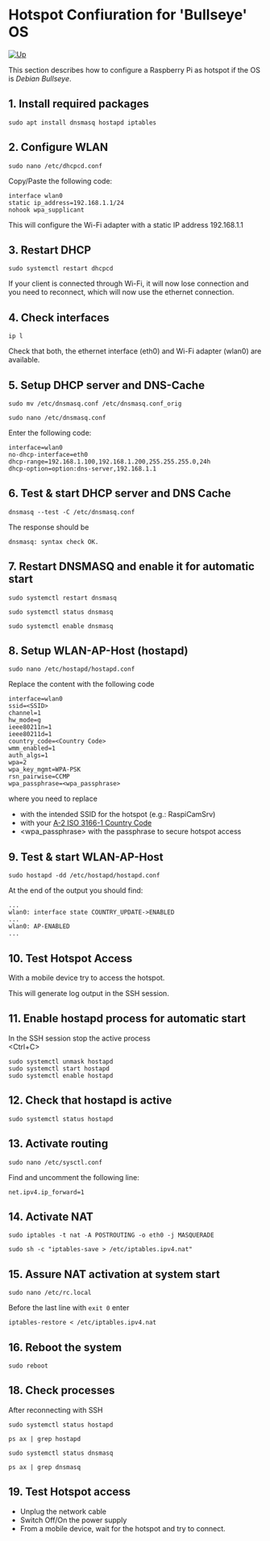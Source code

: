 # Hotspot Confiuration for 'Bullseye' OS

[![Up](img/goup.gif)](./bp_PiZero_Standalone.md)

This section describes how to configure a Raspberry Pi as hotspot if the OS is *Debian Bullseye*.

## 1. Install required packages

```
sudo apt install dnsmasq hostapd iptables
```

## 2. Configure WLAN

```
sudo nano /etc/dhcpcd.conf
```

Copy/Paste the following code:

```
interface wlan0
static ip_address=192.168.1.1/24
nohook wpa_supplicant
```

This will configure the Wi-Fi adapter with a static IP address 192.168.1.1

## 3. Restart DHCP

```
sudo systemctl restart dhcpcd
```

If your client is connected through Wi-Fi, it will now lose connection
and you need to reconnect, which will now use the ethernet connection.

## 4. Check interfaces

```
ip l
```

Check that both, the ethernet interface (eth0) and Wi-Fi adapter (wlan0) are available.

## 5. Setup DHCP server and DNS-Cache

```
sudo mv /etc/dnsmasq.conf /etc/dnsmasq.conf_orig

sudo nano /etc/dnsmasq.conf
```

Enter the following code:

```
interface=wlan0
no-dhcp-interface=eth0
dhcp-range=192.168.1.100,192.168.1.200,255.255.255.0,24h
dhcp-option=option:dns-server,192.168.1.1
```

## 6. Test & start DHCP server and DNS Cache

```
dnsmasq --test -C /etc/dnsmasq.conf
```

The response should be
```
dnsmasq: syntax check OK.
```

## 7. Restart DNSMASQ and enable it for automatic start

```
sudo systemctl restart dnsmasq

sudo systemctl status dnsmasq

sudo systemctl enable dnsmasq
```

## 8. Setup WLAN-AP-Host (hostapd)

```
sudo nano /etc/hostapd/hostapd.conf
```

Replace the content with the following code

```
interface=wlan0
ssid=<SSID>
channel=1
hw_mode=g
ieee80211n=1
ieee80211d=1
country_code=<Country Code>
wmm_enabled=1
auth_algs=1
wpa=2
wpa_key_mgmt=WPA-PSK
rsn_pairwise=CCMP
wpa_passphrase=<wpa_passphrase>
```

where you need to replace

- <SSID> with the intended SSID for the hotspot (e.g.: RaspiCamSrv)
- <Country Code> with your [A-2 ISO 3166-1 Country Code](https://en.wikipedia.org/wiki/List_of_ISO_3166_country_codes)
- <wpa_passphrase> with the passphrase to secure hotspot access

## 9. Test & start WLAN-AP-Host

```
sudo hostapd -dd /etc/hostapd/hostapd.conf
```

At the end of the output you should find:

```
...
wlan0: interface state COUNTRY_UPDATE->ENABLED
...
wlan0: AP-ENABLED
...

```

## 10. Test Hotspot Access

With a mobile device try to access the hotspot.

This will generate log output in the SSH session.

## 11. Enable hostapd process for automatic start

In the SSH session stop the active process<br>
<Ctrl+C>

```
sudo systemctl unmask hostapd
sudo systemctl start hostapd
sudo systemctl enable hostapd
```

## 12. Check that hostapd is active

```
sudo systemctl status hostapd
```

## 13. Activate routing

```
sudo nano /etc/sysctl.conf
```

Find and uncomment the following line:

```
net.ipv4.ip_forward=1
```

## 14. Activate NAT

```
sudo iptables -t nat -A POSTROUTING -o eth0 -j MASQUERADE

sudo sh -c "iptables-save > /etc/iptables.ipv4.nat"
```

## 15. Assure NAT activation at system start

```
sudo nano /etc/rc.local
```

Before the last line with ```exit 0``` enter

```
iptables-restore < /etc/iptables.ipv4.nat
```

## 16. Reboot the system

```
sudo reboot
```

## 18. Check processes

After reconnecting with SSH

```
sudo systemctl status hostapd

ps ax | grep hostapd

sudo systemctl status dnsmasq

ps ax | grep dnsmasq
```

## 19. Test Hotspot access

- Unplug the network cable
- Switch Off/On the power supply
- From a mobile device, wait for the hotspot and try to connect.
